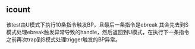## icount

该test由U模式下执行10条指令触发BP，且最后一条指令是ebreak
其会先去到S模式处理ebreak触发异常导致的handle，然后返回到U模式，在执行下一条指令之前再次trap到S模式处理trigger触发的BP异常。